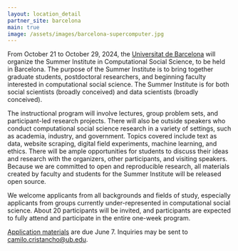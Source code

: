 ```yaml
---
layout: location_detail
partner_site: barcelona
main: true
image: /assets/images/barcelona-supercomputer.jpg
---
```


From October 21 to October 29, 2024, the [Universitat de Barcelona](https://ub.edu) will organize the Summer Institute in Computational Social Science, to be held in Barcelona. The purpose of the Summer Institute is to bring together graduate students, postdoctoral researchers, and beginning faculty interested in computational social science. The Summer Institute is for both social scientists (broadly conceived) and data scientists (broadly conceived).

The instructional program will involve lectures, group problem sets, and participant-led research projects. There will also be outside speakers who conduct computational social science research in a variety of settings, such as academia, industry, and government. Topics covered include text as data, website scraping, digital field experiments, machine learning, and ethics. There will be ample opportunities for students to discuss their ideas and research with the organizers, other participants, and visiting speakers. Because we are committed to open and reproducible research, all materials created by faculty and students for the Summer Institute will be released open source.

We welcome applicants from all backgrounds and fields of study, especially applicants from groups currently under-represented in computational social science. About 20 participants will be invited, and participants are expected to fully attend and participate in the entire one-week program.

[Application materials](https://docs.google.com/forms/d/e/1FAIpQLSd-n-uEfEAo5COKY7GTGFBZeVu-mEyY-CWANf3zIvsg851beQ/viewform>) are due June 7. Inquiries may be sent to [camilo.cristancho@ub.edu](mailto:camilo.cristancho@ub.edu).

